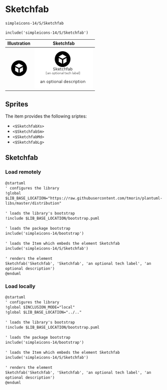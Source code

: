 # Sketchfab


```text
simpleicons-14/S/Sketchfab
```

```text
include('simpleicons-14/S/Sketchfab')
```



| Illustration | Sketchfab |
| :---: | :---: |
| ![illustration for Illustration](../../simpleicons-14/S/Sketchfab.png) | ![illustration for Sketchfab](../../simpleicons-14/S/Sketchfab.Local.png) |



## Sprites
The item provides the following sriptes:

- `<$SketchfabXs>`
- `<$SketchfabSm>`
- `<$SketchfabMd>`
- `<$SketchfabLg>`





## Sketchfab

### Load remotely
```plantuml
@startuml
' configures the library
!global $LIB_BASE_LOCATION="https://raw.githubusercontent.com/tmorin/plantuml-libs/master/distribution"

' loads the library's bootstrap
!include $LIB_BASE_LOCATION/bootstrap.puml

' loads the package bootstrap
include('simpleicons-14/bootstrap')

' loads the Item which embeds the element Sketchfab
include('simpleicons-14/S/Sketchfab')

' renders the element
Sketchfab('Sketchfab', 'Sketchfab', 'an optional tech label', 'an optional description')
@enduml
```

### Load locally
```plantuml
@startuml
' configures the library
!global $INCLUSION_MODE="local"
!global $LIB_BASE_LOCATION="../.."

' loads the library's bootstrap
!include $LIB_BASE_LOCATION/bootstrap.puml

' loads the package bootstrap
include('simpleicons-14/bootstrap')

' loads the Item which embeds the element Sketchfab
include('simpleicons-14/S/Sketchfab')

' renders the element
Sketchfab('Sketchfab', 'Sketchfab', 'an optional tech label', 'an optional description')
@enduml
```

